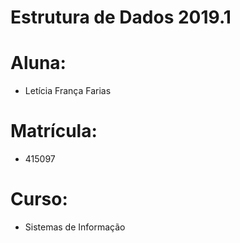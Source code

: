 # Estrutura de Dados 2019.1

# Aluna:
* Letícia França Farias

# Matrícula:
* 415097

# Curso:
* Sistemas de Informação
